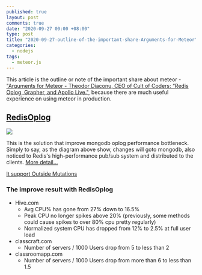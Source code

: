 ```yaml
---
published: true
layout: post
comments: true
date: "2020-09-27 00:00 +08:00"
type: post
title: "2020-09-27-outline-of-the-important-share-Arguments-for-Meteor"
categories:
  - nodejs
tags:
  - meteor.js
---
```


This article is the outline or note of the important share about meteor - ["Arguments for Meteor - Theodor Diaconu, CEO of Cult of Coders: “Redis Oplog, Grapher, and Apollo Live."](https://drive.google.com/file/d/1Tx9vO-XezO3DI2uAYalXPvhJ-Avqc4-q/view), because there are much useful experience on using meteor in production.

## [RedisOplog](https://github.com/cult-of-coders/redis-oplog)

![](https://res.cloudinary.com/kazge/image/upload/v1601185269/blog/redisoplog_lguilb.png)

This is the solution that improve mongodb oplog performance bottleneck. Simply to say, as the diagram above show, changes will goto mongodb, also noticed to Redis's high-performance pub/sub system and distributed to the clients. [More detail...](https://github.com/cult-of-coders/redis-oplog/blob/master/docs/how_it_works.md)

[It support Outside Mutations](https://github.com/cult-of-coders/redis-oplog/blob/master/docs/outside_mutations.md)

### The improve result with RedisOplog

- Hive.com
  - Avg CPU% has gone from 27% down to 16.5%
  - Peak CPU no longer spikes above 20% (previously, some methods could cause spikes to over 80% cpu pretty regularly)
  - Normalized system CPU has dropped from 12% to 2.5% at full user load
- classcraft.com
  - Number of servers / 1000 Users drop from 5 to less than 2
- classroomapp.com
  - Number of servers / 1000 Users drop from more than 6 to less than 1.5

##
